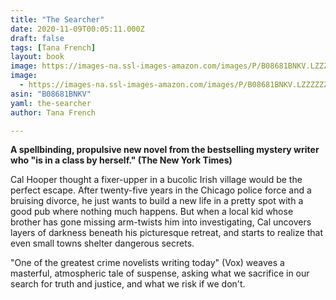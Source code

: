 ```yaml
---
title: "The Searcher"
date: 2020-11-09T00:05:11.000Z
draft: false
tags: [Tana French]
layout: book
image: https://images-na.ssl-images-amazon.com/images/P/B08681BNKV.LZZZZZZZ.jpg
image: 
  - https://images-na.ssl-images-amazon.com/images/P/B08681BNKV.LZZZZZZZ.jpg
asin: "B08681BNKV"
yaml: the-searcher
author: Tana French

---
```


**A spellbinding, propulsive new novel from the bestselling mystery writer who "is in a class by herself." (The New York Times)**  
  
Cal Hooper thought a fixer-upper in a bucolic Irish village would be the perfect escape. After twenty-five years in the Chicago police force and a bruising divorce, he just wants to build a new life in a pretty spot with a good pub where nothing much happens. But when a local kid whose brother has gone missing arm-twists him into investigating, Cal uncovers layers of darkness beneath his picturesque retreat, and starts to realize that even small towns shelter dangerous secrets.  
  
"One of the greatest crime novelists writing today" (Vox) weaves a masterful, atmospheric tale of suspense, asking what we sacrifice in our search for truth and justice, and what we risk if we don't.